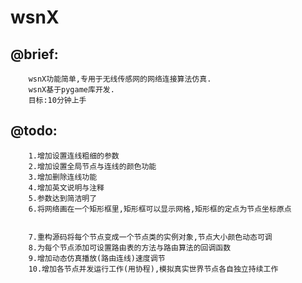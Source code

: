 # wsnX

## @brief:
        wsnX功能简单,专用于无线传感网的网络连接算法仿真.
        wsnX基于pygame库开发.
        目标:10分钟上手
        
        
## @todo:  
        1.增加设置连线粗细的参数
        2.增加设置全局节点与连线的颜色功能
        3.增加删除连线功能
        4.增加英文说明与注释
        5.参数达到简洁明了
        6.将网络画在一个矩形框里,矩形框可以显示网格,矩形框的定点为节点坐标原点


        7.重构源码将每个节点变成一个节点类的实例对象,节点大小颜色动态可调
        8.为每个节点添加可设置路由表的方法与路由算法的回调函数
        9.增加动态仿真播放(路由连线)速度调节
        10.增加各节点并发运行工作(用协程),模拟真实世界节点各自独立持续工作

